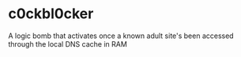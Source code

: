 # c0ckbl0cker
 A logic bomb that activates once a known adult site's been accessed through the local DNS cache in RAM
